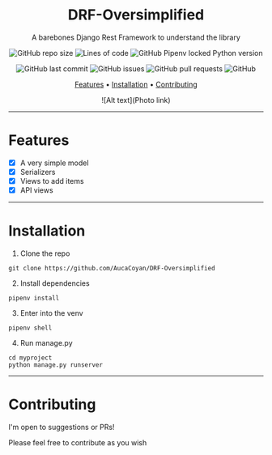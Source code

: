 <div align="center">

# DRF-Oversimplified

A barebones Django Rest Framework to understand the library

![GitHub repo size](https://img.shields.io/github/repo-size/AucaCoyan/DRF-Oversimplified)
![Lines of code](https://img.shields.io/tokei/lines/github/AucaCoyan/DRF-Oversimplified)
![GitHub Pipenv locked Python version](https://img.shields.io/github/pipenv/locked/python-version/AucaCoyan/DRF-Oversimplified)

![GitHub last commit](https://img.shields.io/github/last-commit/AucaCoyan/DRF-Oversimplified)
![GitHub issues](https://img.shields.io/github/issues/AucaCoyan/DRF-Oversimplified)
![GitHub pull requests](https://img.shields.io/github/issues-pr/AucaCoyan/DRF-Oversimplified)
![GitHub](https://img.shields.io/github/license/AucaCoyan/DRF-Oversimplified)

[Features](#features) •
[Installation](#installation) •
[Contributing](#contributing)

![Alt text](Photo link)

</div>

---

# Features

- [x] A very simple model
- [x] Serializers
- [x] Views to add items
- [x] API views

---

# Installation

1. Clone the repo

```
git clone https://github.com/AucaCoyan/DRF-Oversimplified
```

2. Install dependencies

```
pipenv install
```

3. Enter into the venv

```
pipenv shell
```

4. Run manage.py

```
cd myproject
python manage.py runserver
```

---

# Contributing

I'm open to suggestions or PRs!

Please feel free to contribute as you wish
